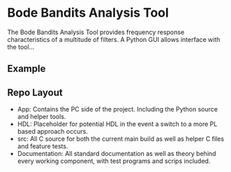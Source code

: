 # Bode Bandits Analysis Tool
The Bode Bandits Analysis Tool provides frequency response characteristics of a multitude of filters.
A Python GUI allows interface with the tool...  
  
## Example
[](https://github.com/4n3m4i1/Bode_Analyzer/blob/main/img/anim_output.gif)

## Repo Layout
- App: Contains the PC side of the project. Including the Python source and helper tools.
- HDL: Placeholder for potential HDL in the event a switch to a more PL based approach occurs.
- src: All C source for both the current main build as well as helper C files and feature tests.
- Documentation: All standard documentation as well as theory behind every working component, with test programs and scrips included.